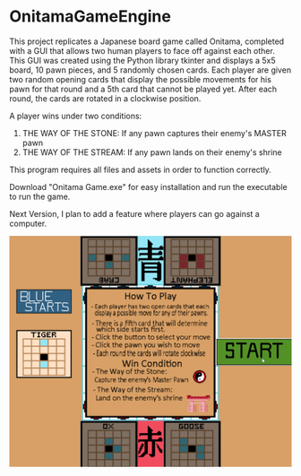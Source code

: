 # OnitamaGameEngine
This project replicates a Japanese board game called Onitama, completed with a GUI that allows two human players to face off against each other. This GUI was created using the Python library tkinter and displays a 5x5 board, 10 pawn pieces, and 5 randomly chosen cards. Each player are given two random opening cards that display the possible movements for his pawn for that round and a 5th card that cannot be played yet. After each round, the cards are rotated in a clockwise position.

A player wins under two conditions:

1. THE WAY OF THE STONE: If any pawn captures their enemy's MASTER pawn
2. THE WAY OF THE STREAM: If any pawn lands on their enemy's shrine

This program requires all files and assets in order to function correctly.

Download "Onitama Game.exe" for easy installation and run the executable to run the game.

Next Version, I plan to add a feature where players can go against a computer.

![](images/OnitamaGamePlay.gif)
